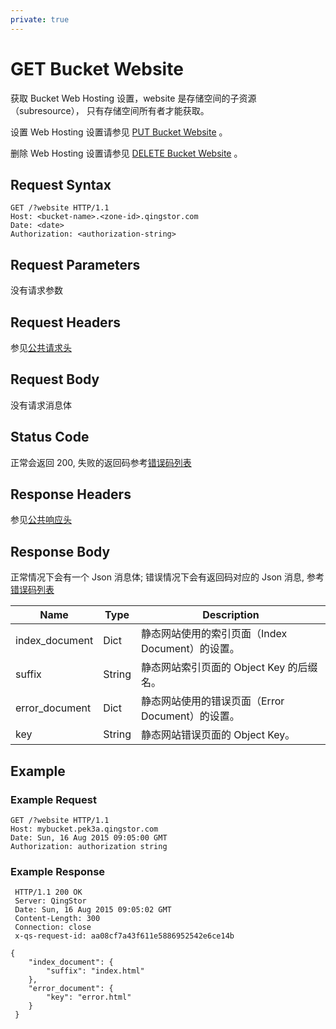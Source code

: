 ```yaml
---
private: true
---
```


# GET Bucket Website

获取 Bucket Web Hosting 设置，website 是存储空间的子资源（subresource）， 只有存储空间所有者才能获取。

设置 Web Hosting 设置请参见 [PUT Bucket Website](put_website.html#object-storage-api-put-website) 。

删除 Web Hosting 设置请参见 [DELETE Bucket Website](delete_website.html#object-storage-api-delete-website) 。

## Request Syntax

```http
GET /?website HTTP/1.1
Host: <bucket-name>.<zone-id>.qingstor.com
Date: <date>
Authorization: <authorization-string>
```

## Request Parameters

没有请求参数

## Request Headers

参见[公共请求头](../../common/common_header.html#请求头字段-request-header)

## Request Body

没有请求消息体

## Status Code

正常会返回 200,  失败的返回码参考[错误码列表](../common/error_code.html)

## Response Headers

参见[公共响应头](../../common/common_header.html#响应头字段-request-header)

## Response Body

正常情况下会有一个 Json 消息体; 错误情况下会有返回码对应的 Json 消息, 参考[错误码列表](../common/error_code.html)

| Name | Type | Description |
| --- | --- | --- |
| index_document | Dict | 静态网站使用的索引页面（Index Document）的设置。 |
| suffix | String | 静态网站索引页面的 Object Key 的后缀名。 |
| error_document | Dict | 静态网站使用的错误页面（Error Document）的设置。 |
| key | String | 静态网站错误页面的 Object Key。 |

## Example

### Example Request

```http
GET /?website HTTP/1.1
Host: mybucket.pek3a.qingstor.com
Date: Sun, 16 Aug 2015 09:05:00 GMT
Authorization: authorization string
```

### Example Response

```http
 HTTP/1.1 200 OK
 Server: QingStor
 Date: Sun, 16 Aug 2015 09:05:02 GMT
 Content-Length: 300
 Connection: close
 x-qs-request-id: aa08cf7a43f611e5886952542e6ce14b

{
    "index_document": {
        "suffix": "index.html"
    },
    "error_document": {
        "key": "error.html"
    }
 }
```
